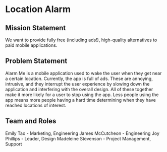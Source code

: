 # Location Alarm

## Mission Statement
We want to provide fully free (including ads!), high-quality alternatives to paid mobile applications.

## Problem Statement
Alarm Me is a mobile application used to wake the user when they get near a certain location. Currently, the app is full of ads. These are annoying, intrusive, and they interrupt the user experience by slowing down the application and interfering with the overall design. All of these together make it more likely for a user to stop using the app. Less people using the app means more people having a hard time determining when they have reached locations of interest.

## Team and Roles
Emily Tao - Marketing, Engineering
James McCutcheon - Engineering
Joy Phillips - Leader, Design
Madeleine Stevenson - Project Management, Support

